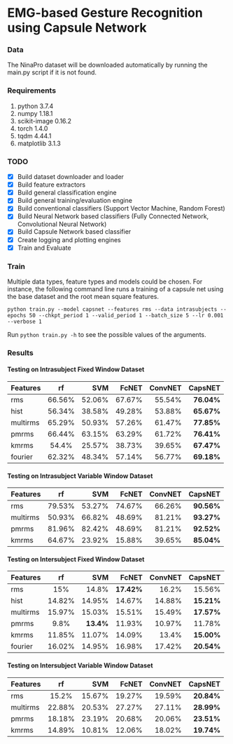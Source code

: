 # EMG-based Gesture Recognition using Capsule Network
### Data
The NinaPro dataset will be downloaded automatically by running the main.py script if it is not found.

### Requirements
1. python 3.7.4
2. numpy 1.18.1
3. scikit-image 0.16.2
4. torch 1.4.0
5. tqdm 4.44.1
6. matplotlib 3.1.3

### TODO
- [x] Build dataset downloader and loader
- [x] Build feature extractors
- [x] Build general classification engine
- [x] Build general training/evaluation engine
- [x] Build conventional classifiers (Support Vector Machine, Random Forest)
- [x] Build Neural Network based classifiers (Fully Connected Network, Convolutional Neural Network)
- [x] Build Capsule Network based classifier
- [x] Create logging and plotting engines
- [x] Train and Evaluate

### Train
Multiple data types, feature types and models could be chosen. For instance, the following command line runs a training of a capsule net using the base dataset and the root mean square features.
````
python train.py --model capsnet --features rms --data intrasubjects --epochs 50 --chkpt_period 1 --valid_period 1 --batch_size 5 --lr 0.001 --verbose 1
````
Run `python train.py -h` to see the possible values of the arguments.

### Results
#### Testing on Intrasubject Fixed Window Dataset
| Features |   rf    | SVM  | FcNET  | ConvNET  | CapsNET  |
| -------- |:-------:| ----:| ------:| --------:| --------:|
| rms      | 66.56% | 52.06% | 67.67% | 55.54% | **76.04%** |
| hist      | 56.34% | 38.58% | 49.28% | 53.88% | **65.67%** |
| multirms      |  65.29% | 50.93% | 57.26% | 61.47% | **77.85%** |
| pmrms      |  66.44% | 63.15% | 63.29% | 61.72% | **76.41%** |
| kmrms      | 54.4% | 25.57% | 38.73% | 39.65% | **67.47%** |
| fourier      | 62.32% | 48.34% | 57.14% | 56.77% | **69.18%** |


#### Testing on Intrasubject Variable Window Dataset
| Features |   rf    | SVM  | FcNET  | ConvNET  | CapsNET  |
| -------- |:-------:| ----:| ------:| --------:| --------:|
| rms      | 79.53%   | 53.27%| 74.67% |  66.26%    |   **90.56%**  |
| multirms      | 50.93%   | 66.82%| 48.69% |  81.21%    |   **93.27%**  |
| pmrms      | 81.96%   | 82.42%| 48.69% |  81.21%    |   **92.52%**  |
| kmrms      | 64.67%   | 23.92%| 15.88% |  39.65%    |   **85.04%**  |
#### Testing on Intersubject Fixed Window Dataset
| Features |   rf    | SVM  | FcNET  | ConvNET  | CapsNET  |
| -------- |:-------:| ----:| ------:| --------:| --------:|
| rms      | 15%   | 14.8%| **17.42%** |  16.2%    |   15.56%  |
| hist      | 14.82%   | 14.95% | 14.67% |  14.88%    |   **15.21%**  |
| multirms      | 15.97%   | 15.03%| 15.51% |  15.49%    |  **17.57%**  |
| pmrms      | 9.8%   | **13.4%**| 11.93% |  10.97%  |   11.78% |
| kmrms      | 11.85%   | 11.07%| 14.09% |  13.4%  |  **15.00%**  |
| fourier      | 16.02% | 14.95% | 16.98% |  17.42%  | **20.54%** |

#### Testing on Intersubject Variable Window Dataset
| Features |   rf    | SVM  | FcNET  | ConvNET  | CapsNET  |
| -------- |:-------:| ----:| ------:| --------:| --------:|
| rms      | 15.2%  | 15.67%| 19.27% | 19.59%  | **20.84%**  |
| multirms      | 22.88%  | 20.53% | 27.27% |  27.11%  |  **28.99%**  |
| pmrms      | 18.18% | 23.19% | 20.68% |  20.06%    |   **23.51%**  |
| kmrms      | 14.89%   | 10.81% | 12.06% |  18.02%  |   **19.74%**  |